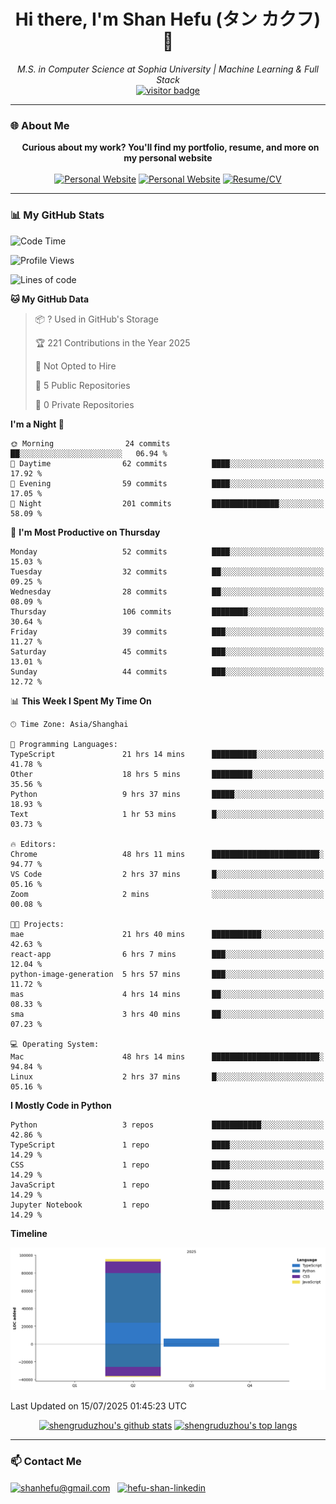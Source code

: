 <h1 align="center">
  Hi there, I'm Shan Hefu (タン カクフ) 👋
</h1>

<p align="center">
  <em>M.S. in Computer Science at Sophia University | Machine Learning & Full Stack </em>
  <br />
  <a href="https://github.com/shengruduzhou">
    <img src="https://visitor-badge.laobi.icu/badge?page_id=shengruduzhou.shengruduzhou&left_text=Visitors" alt="visitor badge"/>
  </a>
</p>

---

### 🌐 About Me

<p align="center">
  <b>Curious about my work? You'll find my portfolio, resume, and more on my personal website</b>
  <br><br>
  <a href="http://shengruduzhou.github.io/" target="blank" rel="noreferrer"><img src="https://img.shields.io/badge/Mypage-222222?style=for-the-badge&logo=githubpages&logoColor=white" alt="Personal Website"/></a>
  <a href="https://shanhefu-portfolio.vercel.app/" target="blank" rel="noreferrer"><img src="https://img.shields.io/badge/Portfolio-28a745?style=for-the-badge&logo=google-chrome&logoColor=white" alt="Personal Website"/></a>
  <a href="https://shengruduzhou.github.io/about%20me/2025/06/05/Introduction.html" target="blank" rel="noreferrer"><img src="https://img.shields.io/badge/Resume-d14836?style=for-the-badge&logo=reactiveresume&logoColor=white" alt="Resume/CV"/></a>
</p>
</p>

---

### 📊 My GitHub Stats

<!--START_SECTION:waka-->
![Code Time](http://img.shields.io/badge/Code%20Time-265%20hrs%2013%20mins-blue)

![Profile Views](http://img.shields.io/badge/Profile%20Views-30-blue)

![Lines of code](https://img.shields.io/badge/From%20Hello%20World%20I%27ve%20Written-101.9%20thousand%20lines%20of%20code-blue)

**🐱 My GitHub Data** 

> 📦 ? Used in GitHub's Storage 
 > 
> 🏆 221 Contributions in the Year 2025
 > 
> 🚫 Not Opted to Hire
 > 
> 📜 5 Public Repositories 
 > 
> 🔑 0 Private Repositories 
 > 
**I'm a Night 🦉** 

```text
🌞 Morning                24 commits          ██░░░░░░░░░░░░░░░░░░░░░░░   06.94 % 
🌆 Daytime                62 commits          ████░░░░░░░░░░░░░░░░░░░░░   17.92 % 
🌃 Evening                59 commits          ████░░░░░░░░░░░░░░░░░░░░░   17.05 % 
🌙 Night                  201 commits         ███████████████░░░░░░░░░░   58.09 % 
```
📅 **I'm Most Productive on Thursday** 

```text
Monday                   52 commits          ████░░░░░░░░░░░░░░░░░░░░░   15.03 % 
Tuesday                  32 commits          ██░░░░░░░░░░░░░░░░░░░░░░░   09.25 % 
Wednesday                28 commits          ██░░░░░░░░░░░░░░░░░░░░░░░   08.09 % 
Thursday                 106 commits         ████████░░░░░░░░░░░░░░░░░   30.64 % 
Friday                   39 commits          ███░░░░░░░░░░░░░░░░░░░░░░   11.27 % 
Saturday                 45 commits          ███░░░░░░░░░░░░░░░░░░░░░░   13.01 % 
Sunday                   44 commits          ███░░░░░░░░░░░░░░░░░░░░░░   12.72 % 
```


📊 **This Week I Spent My Time On** 

```text
🕑︎ Time Zone: Asia/Shanghai

💬 Programming Languages: 
TypeScript               21 hrs 14 mins      ██████████░░░░░░░░░░░░░░░   41.78 % 
Other                    18 hrs 5 mins       █████████░░░░░░░░░░░░░░░░   35.56 % 
Python                   9 hrs 37 mins       █████░░░░░░░░░░░░░░░░░░░░   18.93 % 
Text                     1 hr 53 mins        █░░░░░░░░░░░░░░░░░░░░░░░░   03.73 % 

🔥 Editors: 
Chrome                   48 hrs 11 mins      ████████████████████████░   94.77 % 
VS Code                  2 hrs 37 mins       █░░░░░░░░░░░░░░░░░░░░░░░░   05.16 % 
Zoom                     2 mins              ░░░░░░░░░░░░░░░░░░░░░░░░░   00.08 % 

🐱‍💻 Projects: 
mae                      21 hrs 40 mins      ███████████░░░░░░░░░░░░░░   42.63 % 
react-app                6 hrs 7 mins        ███░░░░░░░░░░░░░░░░░░░░░░   12.04 % 
python-image-generation  5 hrs 57 mins       ███░░░░░░░░░░░░░░░░░░░░░░   11.72 % 
mas                      4 hrs 14 mins       ██░░░░░░░░░░░░░░░░░░░░░░░   08.33 % 
sma                      3 hrs 40 mins       ██░░░░░░░░░░░░░░░░░░░░░░░   07.23 % 

💻 Operating System: 
Mac                      48 hrs 14 mins      ████████████████████████░   94.84 % 
Linux                    2 hrs 37 mins       █░░░░░░░░░░░░░░░░░░░░░░░░   05.16 % 
```

**I Mostly Code in Python** 

```text
Python                   3 repos             ███████████░░░░░░░░░░░░░░   42.86 % 
TypeScript               1 repo              ████░░░░░░░░░░░░░░░░░░░░░   14.29 % 
CSS                      1 repo              ████░░░░░░░░░░░░░░░░░░░░░   14.29 % 
JavaScript               1 repo              ████░░░░░░░░░░░░░░░░░░░░░   14.29 % 
Jupyter Notebook         1 repo              ████░░░░░░░░░░░░░░░░░░░░░   14.29 % 
```



**Timeline**

![Lines of Code chart](https://raw.githubusercontent.com/shengruduzhou/shengruduzhou/main/assets/bar_graph.png)


 Last Updated on 15/07/2025 01:45:23 UTC
<!--END_SECTION:waka-->

<p align="center">
  <a href="https://github.com/shengruduzhou" target="_blank" rel="noreferrer">
    <a href="https://github.com/shengruduzhou" target="blank"><img src="https://github-readme-stats.vercel.app/api?username=shengruduzhou&show_icons=true&locale=en&theme=tokyonight&count_private=true" alt="shengruduzhou's github stats"/></a>
    <a href="https://github.com/shengruduzhou" target="blank"><img src="https://github-readme-stats.vercel.app/api/top-langs/?username=shengruduzhou&layout=compact&locale=en&theme=tokyonight" alt="shengruduzhou's top langs"/></a>
  </a>
</p>

---

### 📫 Contact Me

<p align="left">
  <a href="mailto:shanhefu@gmail.com" target="blank"><img align="center" src="https://img.shields.io/badge/Gmail-D14836?style=for-the-badge&logo=gmail&logoColor=white" alt="shanhefu@gmail.com" /></a>
  <a href="https://linkedin.com/in/hefu-shan-054b24361/" target="blank"><img align="center" src="https://img.shields.io/badge/LinkedIn-0077B5?style=for-the-badge&logo=linkedin&logoColor=white" alt="hefu-shan-linkedin" /></a>
</p>

